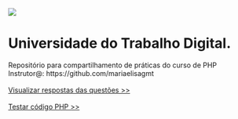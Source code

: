 <img src="https://www.cursosutd.inf.br/Digitalizacao/CMS/Imagem/30/30_F.png">
<h1> Universidade do Trabalho Digital. </h1>
Repositório para compartilhamento de práticas do curso de PHP
<br>
Instrutor@: https://github.com/mariaelisagmt<br><br>
<a href="https://github.com/demetriusfernandes/Jornada_PHP/blob/main/index.php">Visualizar respostas das questões >></a><br><br>
<a href="https://extendsclass.com/php.html">Testar código PHP >></a>



